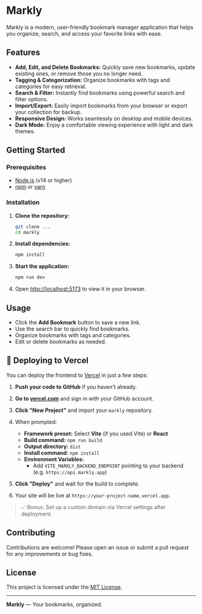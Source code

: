 # Markly

Markly is a modern, user-friendly bookmark manager application that helps you organize, search, and access your favorite links with ease.

## Features

- **Add, Edit, and Delete Bookmarks:** Quickly save new bookmarks, update existing ones, or remove those you no longer need.
- **Tagging & Categorization:** Organize bookmarks with tags and categories for easy retrieval.
- **Search & Filter:** Instantly find bookmarks using powerful search and filter options.
- **Import/Export:** Easily import bookmarks from your browser or export your collection for backup.
- **Responsive Design:** Works seamlessly on desktop and mobile devices.
- **Dark Mode:** Enjoy a comfortable viewing experience with light and dark themes.

## Getting Started

### Prerequisites

- [Node.js](https://nodejs.org/) (v14 or higher)
- [npm](https://www.npmjs.com/) or [yarn](https://yarnpkg.com/)

### Installation

1. **Clone the repository:**
   ```bash
   git clone ...
   cd markly
   ```

2. **Install dependencies:**
   ```bash
   npm install
   ```

3. **Start the application:**
   ```bash
   npm run dev
   ```

4. Open [http://localhost:5173](http://localhost:5173) to view it in your browser.

## Usage

- Click the **Add Bookmark** button to save a new link.
- Use the search bar to quickly find bookmarks.
- Organize bookmarks with tags and categories.
- Edit or delete bookmarks as needed.

## 🚀 Deploying to Vercel

You can deploy the frontend to [Vercel](https://vercel.com/) in just a few steps:

1. **Push your code to GitHub** if you haven't already.

2. **Go to [vercel.com](https://vercel.com/)** and sign in with your GitHub account.

3. **Click "New Project"** and import your `markly` repository.

4. When prompted:
   - **Framework preset:** Select **Vite** (if you used Vite) or **React**
   - **Build command:** `npm run build`
   - **Output directory:** `dist`
   - **Install command:** `npm install`
   - **Environment Variables:**
     - Add `VITE_MARKLY_BACKEND_ENDPOINT` pointing to your backend (e.g. `https://api.markly.app`)

5. **Click "Deploy"** and wait for the build to complete.

6. Your site will be live at `https://your-project-name.vercel.app`.

> ✅ Bonus: Set up a custom domain via Vercel settings after deployment.

## Contributing

Contributions are welcome! Please open an issue or submit a pull request for any improvements or bug fixes.

## License

This project is licensed under the [MIT License](LICENSE).

---

**Markly** — Your bookmarks, organized.
